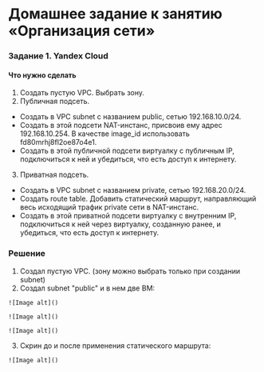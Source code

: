 # Домашнее задание к занятию «Организация сети»

### Задание 1. Yandex Cloud
#### Что нужно сделать

  1. Создать пустую VPC. Выбрать зону.
  2. Публичная подсеть.
   - Создать в VPC subnet с названием public, сетью 192.168.10.0/24.
   - Создать в этой подсети NAT-инстанс, присвоив ему адрес 192.168.10.254. В качестве image_id использовать fd80mrhj8fl2oe87o4e1.
   - Создать в этой публичной подсети виртуалку с публичным IP, подключиться к ней и убедиться, что есть доступ к интернету.
  3. Приватная подсеть.
   - Создать в VPC subnet с названием private, сетью 192.168.20.0/24.
   - Создать route table. Добавить статический маршрут, направляющий весь исходящий трафик private сети в NAT-инстанс.
   - Создать в этой приватной подсети виртуалку с внутренним IP, подключиться к ней через виртуалку, созданную ранее, и убедиться, что есть доступ к интернету.

   ### Решение

  1. Создал пустую VPC. (зону можно выбрать только при создании subnet)
  2. Cоздал subnet "public" и в нем две ВМ:

    ![Image alt]()

    ![Image alt]()

    ![Image alt]()

  3. Скрин до и после применения статического маршрута:

    ![Image alt]()
